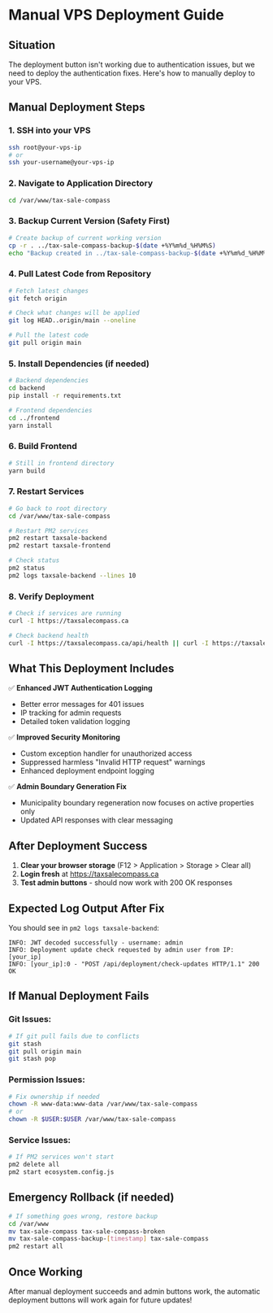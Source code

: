 # Manual VPS Deployment Guide

## Situation
The deployment button isn't working due to authentication issues, but we need to deploy the authentication fixes. Here's how to manually deploy to your VPS.

## Manual Deployment Steps

### 1. SSH into your VPS
```bash
ssh root@your-vps-ip
# or
ssh your-username@your-vps-ip
```

### 2. Navigate to Application Directory
```bash
cd /var/www/tax-sale-compass
```

### 3. Backup Current Version (Safety First)
```bash
# Create backup of current working version
cp -r . ../tax-sale-compass-backup-$(date +%Y%m%d_%H%M%S)
echo "Backup created in ../tax-sale-compass-backup-$(date +%Y%m%d_%H%M%S)"
```

### 4. Pull Latest Code from Repository
```bash
# Fetch latest changes
git fetch origin

# Check what changes will be applied
git log HEAD..origin/main --oneline

# Pull the latest code
git pull origin main
```

### 5. Install Dependencies (if needed)
```bash
# Backend dependencies
cd backend
pip install -r requirements.txt

# Frontend dependencies  
cd ../frontend
yarn install
```

### 6. Build Frontend
```bash
# Still in frontend directory
yarn build
```

### 7. Restart Services
```bash
# Go back to root directory
cd /var/www/tax-sale-compass

# Restart PM2 services
pm2 restart taxsale-backend
pm2 restart taxsale-frontend

# Check status
pm2 status
pm2 logs taxsale-backend --lines 10
```

### 8. Verify Deployment
```bash
# Check if services are running
curl -I https://taxsalecompass.ca

# Check backend health
curl -I https://taxsalecompass.ca/api/health || curl -I https://taxsalecompass.ca/api/tax-sales
```

## What This Deployment Includes

✅ **Enhanced JWT Authentication Logging**
- Better error messages for 401 issues
- IP tracking for admin requests
- Detailed token validation logging

✅ **Improved Security Monitoring**  
- Custom exception handler for unauthorized access
- Suppressed harmless "Invalid HTTP request" warnings
- Enhanced deployment endpoint logging

✅ **Admin Boundary Generation Fix**
- Municipality boundary regeneration now focuses on active properties only
- Updated API responses with clear messaging

## After Deployment Success

1. **Clear your browser storage** (F12 > Application > Storage > Clear all)
2. **Login fresh** at https://taxsalecompass.ca  
3. **Test admin buttons** - should now work with 200 OK responses

## Expected Log Output After Fix

You should see in `pm2 logs taxsale-backend`:
```
INFO: JWT decoded successfully - username: admin
INFO: Deployment update check requested by admin user from IP: [your_ip]
INFO: [your_ip]:0 - "POST /api/deployment/check-updates HTTP/1.1" 200 OK
```

## If Manual Deployment Fails

### Git Issues:
```bash
# If git pull fails due to conflicts
git stash
git pull origin main
git stash pop
```

### Permission Issues:
```bash
# Fix ownership if needed
chown -R www-data:www-data /var/www/tax-sale-compass
# or
chown -R $USER:$USER /var/www/tax-sale-compass
```

### Service Issues:
```bash
# If PM2 services won't start
pm2 delete all
pm2 start ecosystem.config.js
```

## Emergency Rollback (if needed)
```bash
# If something goes wrong, restore backup
cd /var/www
mv tax-sale-compass tax-sale-compass-broken
mv tax-sale-compass-backup-[timestamp] tax-sale-compass
pm2 restart all
```

## Once Working
After manual deployment succeeds and admin buttons work, the automatic deployment buttons will work again for future updates!